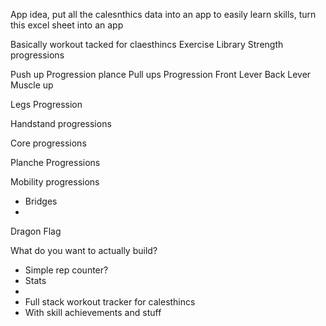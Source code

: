 

App idea, put all the calesnthics data into an app to easily learn skills,
turn this excel sheet into an app

Basically workout tacked for claesthincs
Exercise Library
Strength progressions


Push up Progression
	plance
Pull ups Progression
	Front Lever 
	Back Lever
	Muscle up

Legs Progression

Handstand progressions


Core progressions


Planche Progressions

Mobility progressions
- Bridges
- 
Dragon Flag

What do you want to actually build?
- Simple rep counter?
- Stats 
- 
- Full stack workout tracker for calesthincs 
- With skill achievements and stuff
